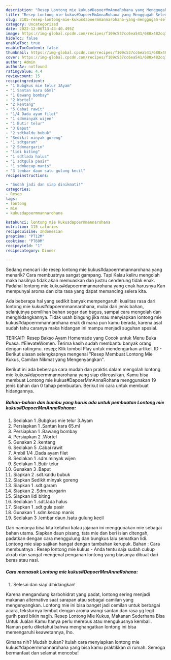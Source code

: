 ```yaml
---
description: "Resep Lontong mie kukus#DapoerMmAnnaRohana yang Menggugah Selera, Buat Buka Puasa Lezat"
title: "Resep Lontong mie kukus#DapoerMmAnnaRohana yang Menggugah Selera, Buat Buka Puasa Lezat"
slug: 2105-resep-lontong-mie-kukusdapoermmannarohana-yang-menggugah-selera-buat-buka-puasa-lezat
category: Uncategorized
date: 2022-12-06T13:43:40.495Z
image: https://img-global.cpcdn.com/recipes/f109c537cc6ea541/680x482cq70/lontong-mie-kukusdapoermmannarohana-foto-resep-utama.jpg
hideToc: false
enableToc: true
enableTocContent: false
thumbnail: https://img-global.cpcdn.com/recipes/f109c537cc6ea541/680x482cq70/lontong-mie-kukusdapoermmannarohana-foto-resep-utama.jpg
cover: https://img-global.cpcdn.com/recipes/f109c537cc6ea541/680x482cq70/lontong-mie-kukusdapoermmannarohana-foto-resep-utama.jpg
author: Admin
authorAv: notfound
ratingvalue: 4.4
reviewcount: 15
recipeingredient:
- "1 Bubgkus mie telur 3Ayam"
- "1 Santan kara 65ml"
- "1 Bawang bombay"
- "2 Wortel"
- "2 kentang"
- "5 Cabai rawit"
- "1/4 Dada ayam filet"
- "1 sdmminyak wijen"
- "1 Butir telur"
- "3 Baput"
- "2 sdtkaldu bubuk"
- "Sedikit minyak goreng"
- "1 sdtgaram"
- "2 Sdmmargarin"
- "lidi biting"
- "1 sdtlada halus"
- "1 sdtgula pasir"
- "1 sdmkecap manis"
- "3 lembar daun satu gulung kecil"
recipeinstructions:

- "Sudah jadi dan siap dinikmati!"
categories:
- Resep
tags:
- lontong
- mie
- kukusdapoermmannarohana

katakunci: lontong mie kukusdapoermmannarohana 
nutrition: 115 calories
recipecuisine: Indonesian
preptime: "PT12M"
cooktime: "PT60M"
recipeyield: "1"
recipecategory: Dinner

---
```



Sedang mencari ide resep lontong mie kukus#dapoermmannarohana yang menarik? Cara membuatnya sangat gampang. Tapi Kalau keliru mengolah maka hasilnya tidak akan memuaskan dan justru cenderung tidak enak. Padahal lontong mie kukus#dapoermmannarohana yang enak harusnya Kan mempunyai aroma dan cita rasa yang dapat memancing selera kita.


Ada beberapa hal yang sedikit banyak mempengaruhi kualitas rasa dari lontong mie kukus#dapoermmannarohana, mulai dari jenis bahan, selanjutnya pemilihan bahan segar dan bagus, sampai cara mengolah dan menghidangkannya. Tidak usah bingung jika mau menyiapkan lontong mie kukus#dapoermmannarohana enak di mana pun kamu berada, karena asal sudah tahu caranya maka hidangan ini mampu menjadi suguhan spesial.

TERKAIT: Resep Bakso Ayam Homemade yang Cocok untuk Menu Buka Puasa. #ElevateWomen. Terima kasih sudah membantu banyak orang dengan ratingmu. resep; Klik tombol Play untuk mendengarkan artikel. ID - Berikut ulasan selengkapnya mengenai &#34;Resep Membuat Lontong Mie Kukus, Camilan Nikmat yang Mengenyangkan&#34;.


Berikut ini ada beberapa cara mudah dan praktis dalam mengolah lontong mie kukus#dapoermmannarohana yang siap dikreasikan. Kamu bisa membuat Lontong mie kukus#DapoerMmAnnaRohana menggunakan 19 jenis bahan dan 0 tahap pembuatan. Berikut ini cara untuk membuat hidangannya.

<!--inarticleads1-->

##### Bahan-bahan dan bumbu yang harus ada untuk pembuatan Lontong mie kukus#DapoerMmAnnaRohana:

1. Sediakan 1 .Bubgkus mie telur 3.Ayam
1. Persiapkan 1 .Santan kara 65.ml
1. Persiapkan 1 .Bawang bombay
1. Persiapkan 2 .Wortel
1. Gunakan 2 .kentang
1. Sediakan 5 .Cabai rawit
1. Ambil 1/4 .Dada ayam filet
1. Sediakan 1 .sdm.minyak wijen
1. Sediakan 1 .Butir telur
1. Gunakan 3 .Baput
1. Siapkan 2 .sdt.kaldu bubuk
1. Siapkan Sedikit minyak goreng
1. Siapkan 1 .sdt.garam
1. Siapkan 2 .Sdm.margarin
1. Siapkan lidi biting
1. Sediakan 1 .sdt.lada halus
1. Siapkan 1 .sdt.gula pasir
1. Gunakan 1 .sdm.kecap manis
1. Sediakan 3 .lembar daun /satu gulung kecil


Dari namanya bisa kita ketahui kalau jajanan ini menggunakan mie sebagai bahan utama. Siapkan daun pisang, tata mie dan beri isian ditengah, padatkan dengan cara menggulung dan bungkus lalu sematkan lidi. Lontong mie siap sajikan hangat dengan tambahan kerupuk. Bahan : Cara membuatnya : Resep lontong mie kukus - Anda tentu saja sudah cukup akrab dan sangat mengenal penganan lontong yang biasanya dibuat dari beras atau nasi. 

<!--inarticleads2-->

##### Cara memasak Lontong mie kukus#DapoerMmAnnaRohana:


1. Selesai dan siap dihidangkan!

Karena mengandung karbohidrat yang padat, lontong sering menjadi makanan alternative saat sarapan atau sebagai camilan yang mengenyangkan. Lontong mie ini bisa banget jadi cemilan untuk berbagai acara, teksturnya lembut dengan aroma wangi santan dan rasa yg legit gurih pasti bikin nagih. Resep Lontong Mie Kukus, Makanan Sederhana Bisa Untuk Jualan Kamu hanya perlu merebus atau mengukusnya kembali. Namun perlu diketahui bahwa menghangatkan lontong ini bisa memengaruhi keawetannya, lho. 

Gimana nih? Mudah bukan? Itulah cara menyiapkan lontong mie kukus#dapoermmannarohana yang bisa kamu praktikkan di rumah. Semoga bermanfaat dan selamat mencoba!
